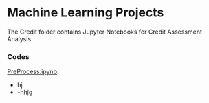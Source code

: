 # Machine Learning Projects
The Credit folder contains Jupyter Notebooks for Credit Assessment Analysis.  

### Codes
[PreProcess.ipynb](https://github.com/mh2t/ML/blob/main/Credit/PreProcess.ipynb). 
- hj
- -hhjg

